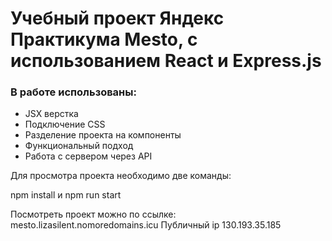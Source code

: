 # Учебный проект Яндекс Практикума Mesto, с использованием React и Express.js

### В работе использованы:

- JSX верстка
- Подключение CSS
- Разделение проекта на компоненты
- Функциональный подход
- Работа с сервером через API

Для просмотра проекта необходимо две команды:

npm install и npm run start

Посмотреть проект можно по ссылке: mesto.lizasilent.nomoredomains.icu 
Публичный ip 130.193.35.185 
